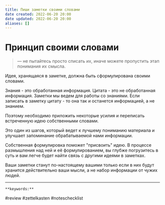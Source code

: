 ```yaml
---
title: Пиши заметки своими словами
date created: 2022-06-20 20:00
date updated: 2022-06-20 20:00
aliases: []
---
```


# Принцип своими словами

> — не пытайтесь просто списать их, иначе можете пропустить этап понимания их смысла.

Идея, хранящаяся в заметке, должна быть сформулирована своими словами.

Знания - это обработанная информация. Цитата - это не обработанная информация. Заметки мы ведем для работы со знаниями. Если записать в заметку цитату - то она так и останется информацией, а не знанием.

Поэтому необходимо приложить некоторые усилия и переписать встреченную идею собственными словами.

Это один из шагов, который ведет к лучшему пониманию материала и улучшает запоминание обрабатываемой нами информации.

Собственная формулировка поможет "присвоить" идею. В процессе размышления над ней и её формулированием, вы глубже погрузитесь в суть и вам легче будет найти связь с другими идеями в заметках.

Ваши заметки станут по-настоящему вашими только если в них будут хранится действительно ваши мысли, а не набор информации от чужих людей.

---

`**keywords:**`

#review
#zettelkasten
#noteschecklist
